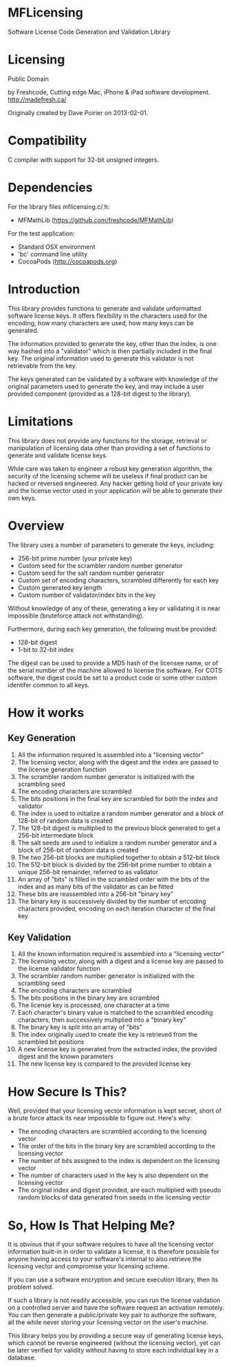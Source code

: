 MFLicensing
===========

Software License Code Generation and Validation Library


Licensing
=========

Public Domain

by Freshcode, Cutting edge Mac, iPhone & iPad software development. http://madefresh.ca/

Originally created by Dave Poirier on 2013-02-01.


Compatibility
=============

C compiler with support for 32-bit unsigned integers.


Dependencies
============

For the library files mflicensing.c/.h:
- MFMathLib (https://github.com/freshcode/MFMathLib)

For the test application:
- Standard OSX environment
- 'bc' command line utility
- CocoaPods (http://cocoapods.org)


Introduction
============

This library provides functions to generate and validate unformatted software license keys.  It offers
flexibility in the characters used for the encoding, how many characters are used, how many keys can
be generated.

The information provided to generate the key, other than the index, is one way hashed into a "validator"
which is then partially included in the final key.  The original information used to generate this validator
is not retrievable from the key.

The keys generated can be validated by a software with knowledge of the original parameters used to generate
the key, and may include a user provided component (provided as a 128-bit digest to the library).


Limitations
===========

This library does not provide any functions for the storage, retrieval or manipulation of licensing data other than
providing a set of functions to generate and validate license keys.

While care was taken to engineer a robust key generation algorithm, the security of the licensing scheme will be
useless if final product can be hacked or reversed engineered.  Any hacker getting hold of your private key and the 
license vector used in your application will be able to generate their own keys.


Overview
========

The library uses a number of parameters to generate the keys, including:
- 256-bit prime number (your private key)
- Custom seed for the scrambler random number generator
- Custom seed for the salt random number generator
- Custom set of encoding characters, scrambled differently for each key
- Custom generated key length
- Custom number of validator/index bits in the key

Without knowledge of any of these, generating a key or validating it is near impossible (bruteforce attack not
withstanding).

Furthermore, during each key generation, the following must be provided:
- 128-bit digest
- 1-bit to 32-bit index

The digest can be used to provide a MD5 hash of the licensee name, or of the serial number of the machine allowed to
license the software.  For COTS software, the digest could be set to a product code or some other custom identifer
common to all keys.


How it works
============

Key Generation
--------------
1. All the information required is assembled into a "licensing vector"
2. The licensing vector, along with the digest and the index are passed to the license generation function
3. The scrambler random number generator is initialized with the scrambling seed
4. The encoding characters are scrambled
5. The bits positions in the final key are scrambled for both the index and validator
6. The index is used to initialize a random number generator and a block of 128-bit of random data is created
7. The 128-bit digest is multiplied to the previous block generated to get a 256-bit intermediate block
8. The salt seeds are used to initialize a random number generator and a block of 256-bit of random data is created
9. The two 256-bit blocks are multiplied together to obtain a 512-bit block
10. The 512-bit block is divided by the 256-bit prime number to obtain a unique 256-bit remainder, referred to as validator
11. An array of "bits" is filled in the scrambled order with the bits of the index and as many bits of the validator as can be fitted
12. These bits are reassembled into a 256-bit "binary key"
13. The binary key is successively divided by the number of encoding characters provided, encoding on each iteration character of the final key

Key Validation
--------------
1. All the known information required is assembled into a "licensing vector"
2. The licensing vector, along with a digest and a license key are passed to the license validator function
3. The scrambler random number generator is initialized with the scrambling seed
4. The encoding characters are scrambled
5. The bits positions in the binary key are scrambled
6. The license key is processed, one character at a time
7. Each character's binary value is matched to the scrambled encoding characters, then successively multiplied into a "binary key"
8. The binary key is split into an array of "bits"
9. The index originally used to create the key is retrieved from the scrambled bit positions
10. A new license key is generated from the extracted index, the provided digest and the known parameters
11. The new license key is compared to the provided license key


How Secure Is This?
===================

Well, provided that your licensing vector information is kept secret, short of a brute force attack its near impossible
to figure out.  Here's why:
- The encoding characters are scrambled according to the licensing vector
- The order of the bits in the binary key are scrambled according to the licensing vector
- The number of bits assigned to the index is dependent on the licensing vector
- The number of characters used in the key is also dependent on the licensing vector
- The original index and digest provided, are each multiplied with pseudo random blocks of data generated from seeds in the licensing vector


So, How Is That Helping Me?
===========================

It is obvious that if your software requires to have all the licensing vector information built-in in order to
validate a license, it is therefore possible for anyone having access to your software's internal to also retrieve the
licensing vector and compromise your licensing scheme.

If you can use a software encryption and secure execution library, then its problem solved.

If such a library is not readily accessible, you can run the license validation on a controlled server and have the
software request an activation remotely.  You can then generate a public/private key pair to authorize the software,
all the while never storing your licensing vector on the user's machine.

This library helps you by providing a secure way of generating license keys, which cannot be reverse engineered
(without the licensing vector), yet can be later verified for validity without having to store each individual key
in a database.



